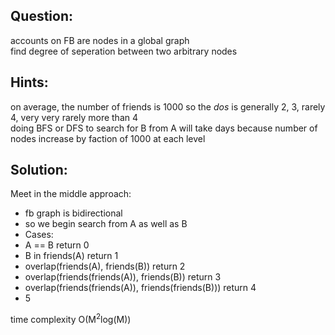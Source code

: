 ## Question:  
accounts on FB are nodes in a global graph  
find degree of seperation between two arbitrary nodes  
## Hints:  
on average, the number of friends is 1000 so the *dos* is generally 2, 3, rarely 4, very very rarely more than 4  
doing BFS or DFS to search for B from A will take days because number of nodes increase by faction of 1000 at each level  
## Solution:  
Meet in the middle approach:  
- fb graph is bidirectional
- so we begin search from A as well as B
- Cases:
 - A == B return 0
 - B in friends(A) return 1
 - overlap(friends(A), friends(B)) return 2
 - overlap(friends(friends(A)), friends(B)) return 3
 - overlap(friends(friends(A)), friends(friends(B))) return 4
 - 5
 
time complexity O(M<sup>2</sup>log(M))